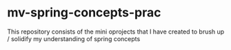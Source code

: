 # mv-spring-concepts-prac
This repository consists of the mini oprojects that I have created to brush up / solidify my understanding of spring concepts
